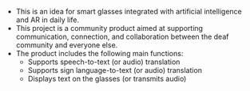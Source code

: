 - This is an idea for smart glasses integrated with artificial intelligence and AR in daily life.
- This project is a community product aimed at supporting communication, connection, and collaboration between the deaf community and everyone else.
- The product includes the following main functions:
  - Supports speech-to-text (or audio) translation
  - Supports sign language-to-text (or audio) translation
  - Displays text on the glasses (or transmits audio)
